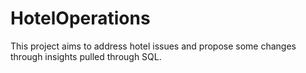 # HotelOperations
This project aims to address hotel issues and propose some changes through insights pulled through SQL.
